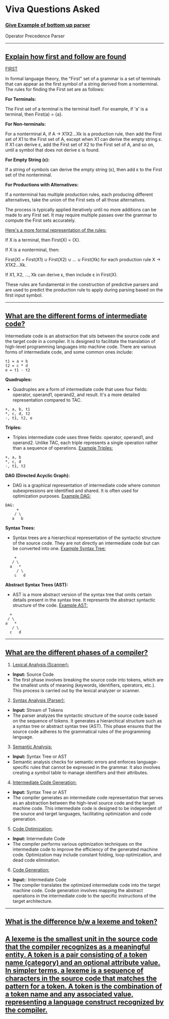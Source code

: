 
# Viva Questions Asked

  

### <u>Give Example of bottom up parser</u>
Operator Precedence Parser

  

---

## <u>Explain how first and follow are found</u>

  

<u>FIRST</u>

  

In formal language theory, the "First" set of a grammar is a set of terminals that can appear as the first symbol of a string derived from a nonterminal. The rules for finding the First set are as follows:

  

**For Terminals:**

  

The First set of a terminal is the terminal itself. For example, if 'a' is a terminal, then First(a) = {a}.

**For Non-terminals:**

  

For a nonterminal A, if A → X1X2...Xk is a production rule, then add the First set of X1 to the First set of A, except when X1 can derive the empty string ε. If X1 can derive ε, add the First set of X2 to the First set of A, and so on, until a symbol that does not derive ε is found.

**For Empty String (ε):**

  

If a string of symbols can derive the empty string (ε), then add ε to the First set of the nonterminal.

**For Productions with Alternatives:**

  

If a nonterminal has multiple production rules, each producing different alternatives, take the union of the First sets of all those alternatives.

The process is typically applied iteratively until no more additions can be made to any First set. It may require multiple passes over the grammar to compute the First sets accurately.

  

<u>Here's a more formal representation of the rules:</u>

  

If X is a terminal, then First(X) = {X}.

If X is a nonterminal, then:

First(X) = First(X1) ∪ First(X2) ∪ ... ∪ First(Xk) for each production rule X → X1X2...Xk.

If X1, X2, ..., Xk can derive ε, then include ε in First(X).

These rules are fundamental in the construction of predictive parsers and are used to predict the production rule to apply during parsing based on the first input symbol.

---

## <u>What are the different forms of intermediate code?</u>

Intermediate code is an abstraction that sits between the source code and the target code in a compiler. It is designed to facilitate the translation of high-level programming languages into machine code. There are various forms of intermediate code, and some common ones include:

```
t1 = a + b
t2 = c * d
e = t1 - t2

```
**Quadruples:**

- Quadruples are a form of intermediate code that uses four fields: operator, operand1, operand2, and result. It's a more detailed representation compared to TAC.

```
+, a, b, t1
*, c, d, t2
-, t1, t2, e

```

**Triples:**

- Triples intermediate code uses three fields: operator, operand1, and operand2. Unlike TAC, each triple represents a single operation rather than a sequence of operations.
<u>Example Triples:</u>
```
+, a, b
*, c, d
-, t1, t2
```

**DAG (Directed Acyclic Graph):**

- DAG is a graphical representation of intermediate code where common subexpressions are identified and shared. It is often used for optimization purposes.
<u>Example DAG:</u>
```
DAG:
     +
    / \
   a   b
```

**Syntax Trees:**

- Syntax trees are a hierarchical representation of the syntactic structure of the source code. They are not directly an intermediate code but can be converted into one.
<u>Example Syntax Tree:</u>
```
    +
   / \
  a   *
     / \
    c   d
```

**Abstract Syntax Trees (AST):**

- AST is a more abstract version of the syntax tree that omits certain details present in the syntax tree. It represents the abstract syntactic structure of the code.
<u>Example AST:</u>
```
  +
 / \
a   *
   / \
  c   d
```

---

## <u>What are the different phases of a compiler?</u>

1. <u>Lexical Analysis (Scanner):</u>

- **Input:** Source Code
- The first phase involves breaking the source code into tokens, which are the smallest units of meaning (keywords, identifiers, operators, etc.). This process is carried out by the lexical analyzer or scanner.
2. <u>Syntax Analysis (Parser):</u>

- **Input:** Stream of Tokens
- The parser analyzes the syntactic structure of the source code based on the sequence of tokens. It generates a hierarchical structure such as a syntax tree or abstract syntax tree (AST). This phase ensures that the source code adheres to the grammatical rules of the programming language.
3. <u>Semantic Analysis:</u>

- **Input:** Syntax Tree or AST
- Semantic analysis checks for semantic errors and enforces language-specific rules that cannot be expressed in the grammar. It also involves creating a symbol table to manage identifiers and their attributes.
4. <u>Intermediate Code Generation:</u>

- **Input:** Syntax Tree or AST
- The compiler generates an intermediate code representation that serves as an abstraction between the high-level source code and the target machine code. This intermediate code is designed to be independent of the source and target languages, facilitating optimization and code generation.
5. <u>Code Optimization:</u>

- **Input:** Intermediate Code
- The compiler performs various optimization techniques on the intermediate code to improve the efficiency of the generated machine code. Optimization may include constant folding, loop optimization, and dead code elimination.
6. <u>Code Generation:</u>

- **Input:**: Intermediate Code
- The compiler translates the optimized intermediate code into the target machine code. Code generation involves mapping the abstract operations in the intermediate code to the specific instructions of the target architecture.

---

## <u>What is the difference b/w a lexeme and token?<u>

A lexeme is the smallest unit in the source code that the compiler recognizes as a meaningful entity. A token is a pair consisting of a token name (category) and an optional attribute value. In simpler terms, a lexeme is a sequence of characters in the source code that matches the pattern for a token. A token is the combination of a token name and any associated value, representing a language construct recognized by the compiler.
---
